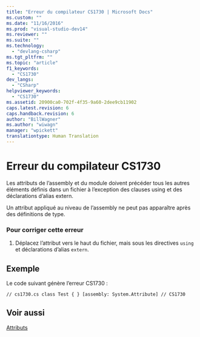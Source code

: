 ```yaml
---
title: "Erreur du compilateur CS1730 | Microsoft Docs"
ms.custom: ""
ms.date: "11/16/2016"
ms.prod: "visual-studio-dev14"
ms.reviewer: ""
ms.suite: ""
ms.technology: 
  - "devlang-csharp"
ms.tgt_pltfrm: ""
ms.topic: "article"
f1_keywords: 
  - "CS1730"
dev_langs: 
  - "CSharp"
helpviewer_keywords: 
  - "CS1730"
ms.assetid: 20900ca0-702f-4f35-9a60-2dee9cb11902
caps.latest.revision: 6
caps.handback.revision: 6
author: "BillWagner"
ms.author: "wiwagn"
manager: "wpickett"
translationtype: Human Translation
---
```

# Erreur du compilateur CS1730
Les attributs de l’assembly et du module doivent précéder tous les autres éléments définis dans un fichier à l’exception des clauses using et des déclarations d’alias extern.  
  
 Un attribut appliqué au niveau de l’assembly ne peut pas apparaître après des définitions de type.  
  
### Pour corriger cette erreur  
  
1.  Déplacez l’attribut vers le haut du fichier, mais sous les directives `using` et déclarations d’alias `extern`.  
  
## Exemple  
 Le code suivant génère l’erreur CS1730 :  
  
```  
// cs1730.cs class Test { } [assembly: System.Attribute] // CS1730  
```  
  
## Voir aussi  
 [Attributs](../Topic/Attributes%20\(C%23%20and%20Visual%20Basic\).md)